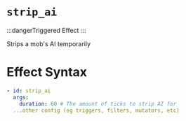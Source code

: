 # `strip_ai`
:::dangerTriggered Effect
:::

Strips a mob's AI temporarily

# Effect Syntax
```yaml
- id: strip_ai
  args:
    duration: 60 # The amount of ticks to strip AI for
  ...other config (eg triggers, filters, mutators, etc)
```